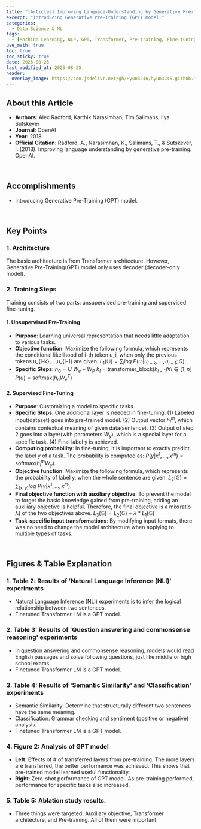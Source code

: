 ```yaml
---
title: "[Articles] Improving Language-Understanding by Generative Pre-Training"
excerpt: "Introducing Generative Pre-Training (GPT) model."
categories:
  - Data Science & ML
tags:
  - [Machine Learning, NLP, GPT, Transformer, Pre-training, Fine-tuning]
use_math: true
toc: true
toc_sticky: true
date: 2025-08-25
last_modified_at: 2025-08-25
header:
  overlay_image: https://cdn.jsdelivr.net/gh/Hyun3246/hyun3246.github.io@master/image/overlay%20image/Research%20Paper.png
---
```


## About this Article
- **Authors**: Alec Radford, Karthik Narasimhan, Tim Salimans, Ilya Sutskever
- **Journal**: OpenAI
- **Year**: 2018
- **Official Citation**: Radford, A., Narasimhan, K., Salimans, T., & Sutskever, I. (2018). Improving language understanding by generative pre-training. OpenAI.

<br/>

## Accomplishments
- Introducing Generative Pre-Training (GPT) model.

<br/>

## Key Points

### 1. Architecture
The basic architecture is from Transformer architecture. However, Generative Pre-Training(GPT) model only uses decoder (decoder-only model).

### 2. Training Steps
Training consists of two parts: unsupervised pre-training and supervised fine-tuning.

#### 1. Unsupervised Pre-Training
- **Purpose**: Learning universal representation that needs little adaptation to various tasks.
- **Objective function**: Maximize the following formula, which represents the conditional likelihood of i-th token u_i, when only the previous tokens u_{i-k},...,u_{i-1} are given.
  $L_{1}(\mathbb{U})=\sum_{i}log~P(u_{i}|u_{i-k},...,u_{i-1};\Theta).$
- **Specific Steps**:
  $h_{0}=U~W_{e}+W_{P}$
  $h_{l}=\text{transformer\_block}(h_{l-1}) \forall i \in [1,n]$
  $P(u)=\text{softmax}(h_{n}W_{e}^{T})$

#### 2. Supervised Fine-Tuning
- **Purpose**: Customizing a model to specific tasks.
- **Specific Steps**: One additional layer is needed in fine-tuning.
    (1) Labeled input(dataset) goes into pre-trained model.
    (2) Output vector $h_{l}^{m}$, which contains contextual meaning of given data(sentence).
    (3) Output of step 2 goes into a layer(with parameters $W_{y}$), which is a special layer for a specific task.
    (4) Final label y is achieved.
- **Computing probability**: In fine-tuning, it is important to exactly predict the label y of a task. The probability is computed as:
  $P(y|x^{1},...,x^{m})=\text{softmax}(h_{l}^{m}W_{y}).$
- **Objective function**: Maximize the following formula, which represents the probability of label y, when the whole sentence are given.
  $L_{2}(\mathbb{G})=\sum_{(x,y)}log~P(y|x^{1},...,x^{m}).$
- **Final objective function with auxiliary objective**: To prevent the model to forget the basic knowledge gained from pre-training, adding an auxiliary objective is helpful. Therefore, the final objective is a mix(ratio λ) of the two objectives above.
  $L_{3}(\mathbb{G})=L_{2}(\mathbb{G})+\lambda*L_{1}(\mathbb{G})$
- **Task-specific input transformations**: By modifying input formats, there was no need to change the model architecture when applying to multiple types of tasks.

<br/>

## Figures & Table Explanation

### 1. Table 2: Results of 'Natural Language Inference (NLI)' experiments
- Natural Language Inference (NLI) experiments is to infer the logical relationship between two sentences.
- Finetuned Transformer LM is a GPT model.

### 2. Table 3: Results of 'Question answering and commonsense reasoning' experiments
- In question answering and commonsense reasoning, models would read English passages and solve following questions, just like middle or high school exams.
- Finetuned Transformer LM is a GPT model.

### 3. Table 4: Results of 'Semantic Similarity' and 'Classification' experiments
- Semantic Similarity: Determine that structurally different two sentences have the same meaning.
- Classification: Grammar checking and sentiment (positive or negative) analysis.
- Finetuned Transformer LM is a GPT model.

### 4. Figure 2: Analysis of GPT model
- **Left**: Effects of # of transferred layers from pre-training. The more layers are transferred, the better performance was achieved. This shows that pre-trained model learned useful functionality.
- **Right**: Zero-shot performance of GPT model. As pre-training performed, performance for specific tasks also increased.

### 5. Table 5: Ablation study results.
- Three things were targeted: Auxiliary objective, Transformer architecture, and Pre-training. All of them were important.